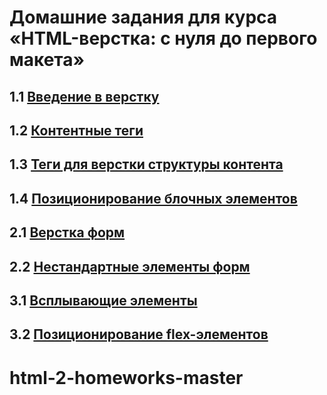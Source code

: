 # Домашние задания для курса «HTML-верстка: с нуля до первого макета»

## 1.1 [Введение в верстку](introduction-html-css/)
## 1.2 [Контентные теги](content-tags/)
## 1.3 [Теги для верстки структуры контента](content-structure-tags/)
## 1.4 [Позиционирование блочных элементов](block-elements-positioning/)
## 2.1 [Верстка форм](forms/)
## 2.2 [Нестандартные элементы форм](form-elements/)
## 3.1 [Всплывающие элементы](popup-elements/)
## 3.2 [Позиционирование flex-элементов](flex-elements-positioning/)
# html-2-homeworks-master
